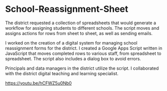 # School-Reassignment-Sheet
The district requested a collection of spreadsheets that would generate a workflow for assigning students to different schools. The script moves and assigns actions for rows from sheet to sheet, as well as sending emails.

I worked on the creation of a digital system for managing school reassignment forms for the district. I created a Google Apps Script written in JavaScript that moves completed rows to various staff, from spreadsheet to spreadsheet. The script also includes a dialog box to avoid errors. 

Principals and data managers in the district utilize the script. I collaborated with the district digital teaching and learning specialist. 

https://youtu.be/hCFWZ5u0Nb0
